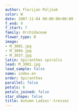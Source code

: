```yaml
---
author: Florijan Poljšak
color: W
date: 2007-11-04 00:00:00+00:00
f_end: 9
f_start: 7
family: Orchidaceae
flower_type: B
image:
- M_3001.jpg
- M_3004.jpg
- M_3037.jpg
latin: Spiranthes spiralis
lead: M_3001.jpg
lead_sample: false
name: index.en
order: Spiranthes
parallel: false
petals: 6
petals_joined: false
star_shape: false
title: Autumn Ladies'-tresses
---
```

